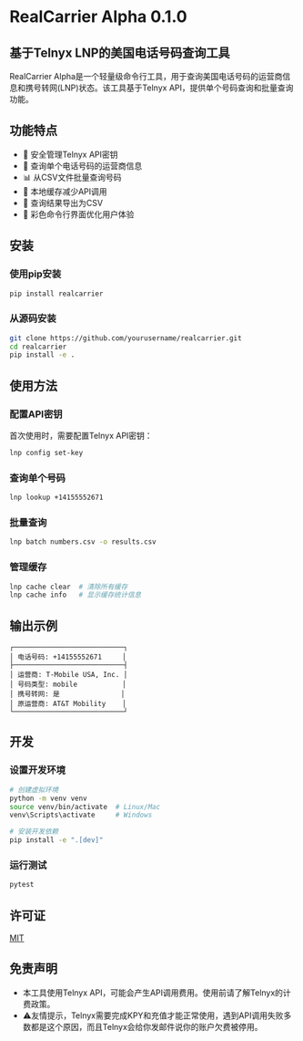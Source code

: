 # RealCarrier Alpha 0.1.0
## 基于Telnyx LNP的美国电话号码查询工具

RealCarrier Alpha是一个轻量级命令行工具，用于查询美国电话号码的运营商信息和携号转网(LNP)状态。该工具基于Telnyx API，提供单个号码查询和批量查询功能。

## 功能特点

- 🔑 安全管理Telnyx API密钥
- 📱 查询单个电话号码的运营商信息
- 📊 从CSV文件批量查询号码
- 💾 本地缓存减少API调用
- 📄 查询结果导出为CSV
- 🌈 彩色命令行界面优化用户体验

## 安装

### 使用pip安装

```bash
pip install realcarrier
```

### 从源码安装

```bash
git clone https://github.com/yourusername/realcarrier.git
cd realcarrier
pip install -e .
```

## 使用方法

### 配置API密钥

首次使用时，需要配置Telnyx API密钥：

```bash
lnp config set-key
```

### 查询单个号码

```bash
lnp lookup +14155552671
```

### 批量查询

```bash
lnp batch numbers.csv -o results.csv
```

### 管理缓存

```bash
lnp cache clear  # 清除所有缓存
lnp cache info   # 显示缓存统计信息
```

## 输出示例

```
┌───────────────────────────┐
│ 电话号码: +14155552671     │
├───────────────────────────┤
│ 运营商: T-Mobile USA, Inc. │
│ 号码类型: mobile           │
│ 携号转网: 是               │
│ 原运营商: AT&T Mobility    │
└───────────────────────────┘
```

## 开发

### 设置开发环境

```bash
# 创建虚拟环境
python -m venv venv
source venv/bin/activate  # Linux/Mac
venv\Scripts\activate     # Windows

# 安装开发依赖
pip install -e ".[dev]"
```

### 运行测试

```bash
pytest
```

## 许可证

[MIT](LICENSE)

## 免责声明

- 本工具使用Telnyx API，可能会产生API调用费用。使用前请了解Telnyx的计费政策。
- ⚠️友情提示，Telnyx需要完成KPY和充值才能正常使用，遇到API调用失败多数都是这个原因，而且Telnyx会给你发邮件说你的账户欠费被停用。